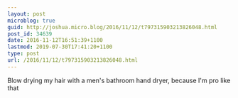 ```yaml
---
layout: post
microblog: true
guid: http://joshua.micro.blog/2016/11/12/t797315903213826048.html
post_id: 34639
date: 2016-11-12T16:51:39+1100
lastmod: 2019-07-30T17:41:20+1100
type: post
url: /2016/11/12/t797315903213826048.html
---
```

Blow drying my hair with a men's bathroom hand dryer, because I'm pro like that
